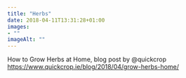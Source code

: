 ```yaml
---
title: "Herbs"
date: 2018-04-11T13:31:28+01:00
images: 
- ""
imageAlt: ""
---
```


How to Grow Herbs at Home, blog post by @quickcrop https://www.quickcrop.ie/blog/2018/04/grow-herbs-home/

